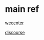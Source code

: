 # main ref
[wecenter](http://www.wecenter.com/manual/)

[discourse](https://github.com/discourse/discourse)
